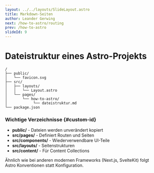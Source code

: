 ```yaml
---
layout: ../../layouts/SlideLayout.astro
title: Markdown-Seiten
author: Leander Gerwing
next: /how-to-astro/routing
prev: /how-to-astro
slideId: 9
---
```


# Dateistruktur eines Astro-Projekts

```text 
/
├── public/
│   └── favicon.svg
├── src/
│   ├── layouts/
│   │   └── Layout.astro
│   └── pages/
│       └── how-to-astro/
│            └── dateistruktur.md
└── package.json
``` 

### Wichtige Verzeichnisse {#custom-id}

- **public/** - Dateien werden unverändert kopiert
- **src/pages/** - Definiert Routen und Seiten
- **src/components/** - Wiederverwendbare UI-Teile
- **src/layouts/** - Seitenstrukturen
- **src/content/** - Für Content Collections

Ähnlich wie bei anderen modernen Frameworks (Next.js, SvelteKit) folgt Astro Konventionen statt Konfiguration.